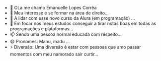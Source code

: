 - 👋 OLa me chamo Emanuelle Lopes Corrêa
- 👀  Meu interesse é se formar na área de direito...
- 🌱 A lidar com esse novo curso da Alura (em programação) ...
- 💞️ Em focar nos meus estudos conseguir a tirar notas boas em todas as programações e plataformas...
- 📫 Sendo uma pessoa normal educada com respeito...
- 😄 Pronomes: Manu, madu ...
- ⚡ Diversão: Uma diversão é estar com pessoas que amo passar momentos com meu namorado sair curtir...

<!---
manulopes13/manulopes13 is a ✨ special ✨ repository because its `README.md` (this file) appears on your GitHub profile.
You can click the Preview link to take a look at your changes.
--->
